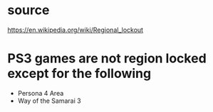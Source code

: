 # source

https://en.wikipedia.org/wiki/Regional_lockout

# PS3 games are not region locked except for the following

- Persona 4 Area
- Way of the Samarai 3

